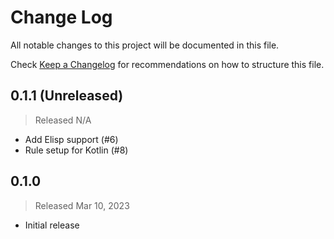 # Change Log

All notable changes to this project will be documented in this file.

Check [Keep a Changelog](http://keepachangelog.com/) for recommendations on how to structure this file.


## 0.1.1 (Unreleased)
> Released N/A

* Add Elisp support (#6)
* Rule setup for Kotlin (#8)

## 0.1.0 
> Released Mar 10, 2023

* Initial release
